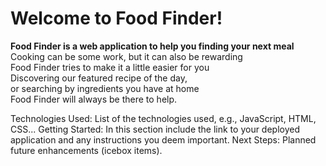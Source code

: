 # Welcome to Food Finder!
<!-- <Your Applications title>: A description of your application. Background info of the application is a nice touch.
  Screenshot(s): Images of your actual application. -->
**Food Finder is a web application to help you finding your next meal**<br>
Cooking can be some work, but it can also be rewarding<br>
Food Finder tries to make it a little easier for you<br>
Discovering our featured recipe of the day,<br>
or searching by ingredients you have at home<br>
Food Finder will always be there to help.<br>


 Technologies Used: List of the technologies used, e.g., JavaScript, HTML, CSS...
 Getting Started: In this section include the link to your deployed application and any instructions you deem important.
  Next Steps: Planned future enhancements (icebox items).